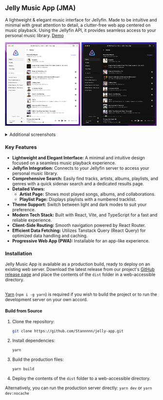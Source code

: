 ## Jelly Music App (JMA)

A lightweight & elegant music interface for Jellyfin. Made to be intuitive and minimal with great attention to detail, a clutter-free web app centered on music playback. Using the Jellyfin API, it provides seamless access to your personal music library. [Demo](https://stannnnn.github.io/jelly-app/login?demo=1)
<br/>

<div>
  <img src="public/light-variant.webp" alt="Light variant" width="49%">
  <img src="public/dark-variant.webp" alt="Dark variant" width="49%">
</div>
<br/>

<details>
  <summary>Additional screenshots</summary>
  <br/>
  <b>Sidenav search</b>
  <p>Search for tracks, artists, albums, playlists, genres</p>
  <img src="public/search-light-variant.png" alt="Sidenav search light variant" width="49%">
  <img src="public/search-dark-variant.png" alt="Sidenav search dark variant" width="49%">
  <br/>
  <br/>
  <b>Search results</b>
  <p>View additional search results in a dedicated window</p>
  <img src="public/search-results-light-variant.webp" alt="Search results light variant" width="49%">
  <img src="public/search-results-dark-variant.webp" alt="Search results dark variant" width="49%">
  <br/>
  <br/>
  <b>Artists</b>
  <p>Features most played songs, albums, and other collaborations</p>
  <img src="public/artist-light-variant.webp" alt="Artist light variant" width="49%">
  <img src="public/artist-dark-variant.webp" alt="Artist dark variant" width="49%">
  <br/>
  <br/>
  <b>Playlists</b>
  <p>Playlist view, with it's own numbered tracklist</p>
  <img src="public/playlist-light-variant.webp" alt="Playlist light variant" width="49%">
  <img src="public/playlist-dark-variant.webp" alt="Playlist dark variant" width="49%">
</details>

### Key Features

-   **Lightweight and Elegant Interface:** A minimal and intuitive design focused on a seamless music playback experience.
-   **Jellyfin Integration:** Connects to your Jellyfin server to access your personal music library.
-   **Comprehensive Search:** Easily find tracks, artists, albums, playlists, and genres with a quick sidenav search and a dedicated results page.
-   **Detailed Views:**
    -   **Artist Page:** Shows most played songs, albums, and collaborations.
    -   **Playlist Page:** Displays playlists with a numbered tracklist.
-   **Theme Support:** Switch between light and dark modes to suit your preference.
-   **Modern Tech Stack:** Built with React, Vite, and TypeScript for a fast and reliable experience.
-   **Client-Side Routing:** Smooth navigation powered by React Router.
-   **Efficient Data Fetching:** Utilizes Tanstack Query (React Query) for optimized data handling and caching.
-   **Progressive Web App (PWA):** Installable for an app-like experience.

### Installation

Jelly Music App is available as a production build, ready to deploy on an existing web server. Download the latest release from our project's [GitHub release page](https://github.com/Stannnnn/jelly-app/releases) and place the contents of the `dist` folder in a web-accessible directory.
<br/>
<br/>

[Yarn](https://classic.yarnpkg.com/lang/en/docs/install) (`npm i -g yarn`) is required if you wish to build the project or to run the development server on your own accord.

#### Build from Source

1. Clone the repository:
    ```bash
    git clone https://github.com/Stannnnn/jelly-app.git
    ```
2. Install dependencies:
    ```bash
    yarn
    ```
3. Build the production files:
    ```bash
    yarn build
    ```
4. Deploy the contents of the `dist` folder to a web-accessible directory.
   <br/>

Alternatively, you can run the production server directly: `yarn dev` or `yarn dev:nocache`
